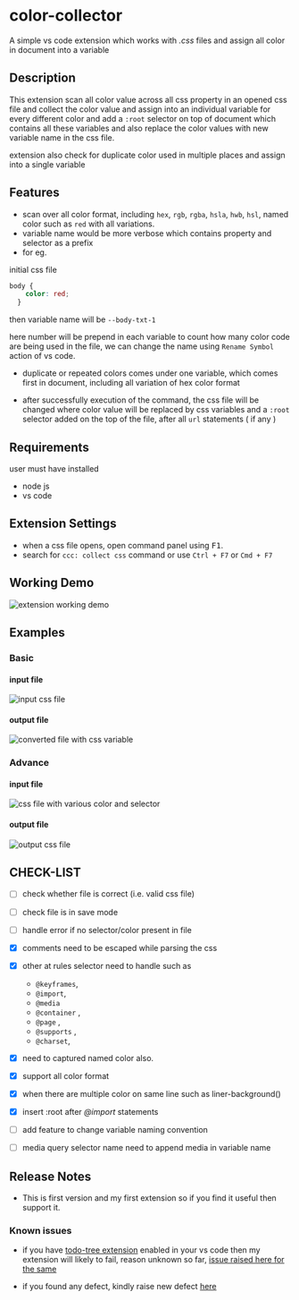 # color-collector

A simple vs code extension which works with *.css* files and assign all color in document into a variable


## Description 

This extension scan all color value across all css property in an opened css file
and collect the color value and assign into an individual variable for every different color
and add a `:root` selector on top of document which contains all these variables
and also replace the color values with new variable name in the css file.

extension also check for duplicate color used in multiple places and assign into a single variable

## Features

- scan over all color format, including `hex`,  `rgb`, `rgba`, `hsla`, `hwb`, `hsl`,  named color such as `red` with all variations. 
- variable name would be more verbose which contains property and selector as a prefix 
- for eg. 

initial css file 
```css
body {
    color: red; 
  }
```

then  variable name will be `--body-txt-1`

here number will be prepend in each variable to count how many color code are being used in the file, we can change the name using `Rename Symbol` action of vs code.

- duplicate or repeated colors comes under one variable, which comes first in document, including all variation of hex color format

- after successfully execution of the command, the css file will be changed where color value will be replaced by css variables and a `:root` selector added on the top of the file, after all `url` statements ( if any )


## Requirements

user must have installed

- node js
- vs code

## Extension Settings

- when a css file opens, open command panel using <kbd>F1</kbd>. 
- search for `ccc: collect css` command or use `Ctrl + F7` or `Cmd + F7` 

## Working Demo

![extension working demo](https://github.com/xkeshav/color-collector/blob/develop/images/collector-demo.gif)


## Examples

### Basic

#### input file

![input css file](https://github.com/xkeshav/color-collector/blob/develop/images/input.png)

#### output file

![converted file with css variable](https://github.com/xkeshav/color-collector/blob/develop/images/output.png)


### Advance

#### input file

![css file with various color and selector](https://github.com/xkeshav/color-collector/blob/develop/images/input2.png)

#### output file 

![output css file ](https://github.com/xkeshav/color-collector/blob/develop/images/output2.png)


## CHECK-LIST

- [ ] check whether file is correct (i.e. valid css file)
- [ ] check file is in save mode
- [ ] handle error if no selector/color present in file
- [x] comments need to be escaped while parsing the css
- [x] other at rules selector need to handle such as

  - `@keyframes`,
  - `@import`,
  - `@media`
  - `@container` ,
  - `@page` ,
  - `@supports` ,
  - `@charset`,

- [x] need to captured named color also.
- [x] support all color format
- [x] when there are multiple color on same line such as liner-background()
- [x] insert :root after _@import_ statements
- [ ] add feature to change variable naming convention
- [ ] media query selector name need to append media in variable name

## Release Notes

- This is first version and my first extension so if you find it useful then support it.

### Known issues

- if you have [todo-tree extension](https://marketplace.visualstudio.com/items?itemName=Gruntfuggly.todo-tree) enabled in your vs code then my extension will likely to fail, reason unknown so far, [issue raised here for the same](https://github.com/Gruntfuggly/todo-tree/issues/732)

- if you found any defect, kindly raise new defect [here](https://github.com/xkeshav/color-collector/issues/new)